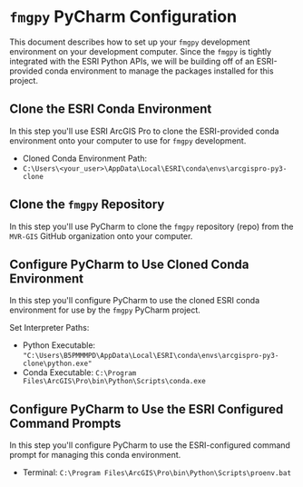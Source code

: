 # `fmgpy` PyCharm Configuration
This document describes how to set up your `fmgpy` development environment on 
your development computer. Since the `fmgpy` is tightly integrated with the 
ESRI Python APIs, we will be building off of an ESRI-provided conda environment 
to manage the packages installed for this project. 

## Clone the ESRI Conda Environment
In this step you'll use ESRI ArcGIS Pro to clone the ESRI-provided conda 
environment onto your computer to use for `fmgpy` development. 

* Cloned Conda Environment Path: 
* `C:\Users\<your_user>\AppData\Local\ESRI\conda\envs\arcgispro-py3-clone`

## Clone the `fmgpy` Repository
In this step you'll use PyCharm to clone the `fmgpy` repository (repo) from the 
`MVR-GIS` GitHub organization onto your computer. 

## Configure PyCharm to Use Cloned Conda Environment
In this step you'll configure PyCharm to use the cloned ESRI conda environment 
for use by the `fmgpy` PyCharm project.  

Set Interpreter Paths:  
* Python Executable: `"C:\Users\B5PMMMPD\AppData\Local\ESRI\conda\envs\arcgispro-py3-clone\python.exe"`
* Conda Executable: `C:\Program Files\ArcGIS\Pro\bin\Python\Scripts\conda.exe`

## Configure PyCharm to Use the ESRI Configured Command Prompts
In this step you'll configure PyCharm to use the ESRI-configured command prompt 
for managing this conda environment. 

* Terminal: `C:\Program Files\ArcGIS\Pro\bin\Python\Scripts\proenv.bat`

